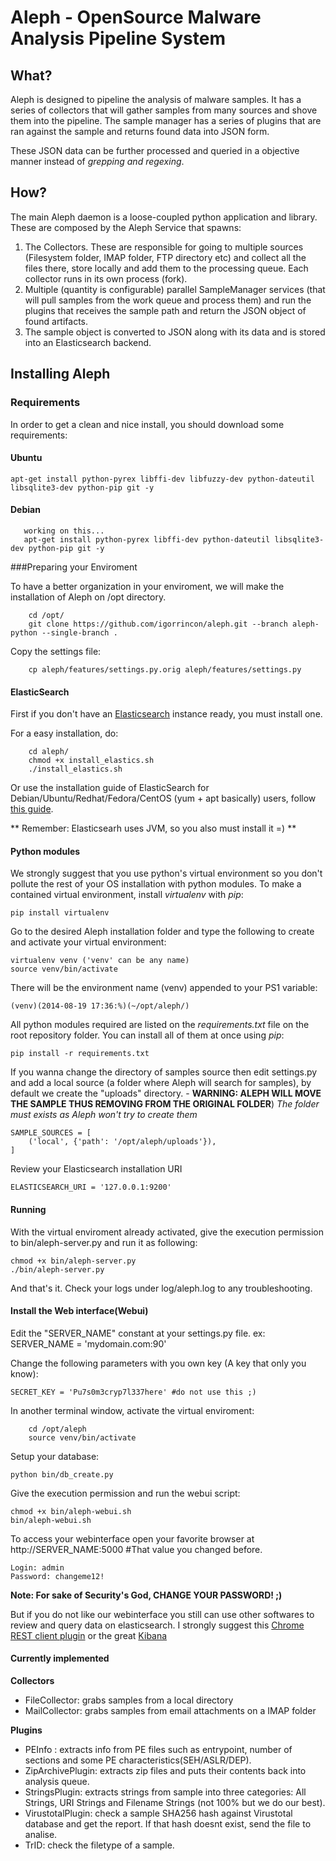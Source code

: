 # Aleph - OpenSource Malware Analysis Pipeline System

## What?
Aleph is designed to pipeline the analysis of malware samples. It has a series of collectors that will gather samples from many sources and shove them into the pipeline. The sample manager has a series of plugins that are ran against the sample and returns found data into JSON form.

These JSON data can be further processed and queried in a objective manner instead of *grepping and regexing*.

## How?
The main Aleph daemon is a loose-coupled python application and library. These are composed by the Aleph Service that spawns:

1. The Collectors. These are responsible for going to multiple sources (Filesystem folder, IMAP folder, FTP directory etc) and collect all the files there, store locally and add them to the processing queue. Each collector runs in its own process (fork).
2. Multiple (quantity is configurable) parallel SampleManager services (that will pull samples from the work queue and process them) and run the plugins that receives the sample path and return the JSON object of found artifacts.
3. The sample object is converted to JSON along with its data and is stored into an Elasticsearch backend.

## Installing Aleph

### Requirements
In order to get a clean and nice install, you should download some requirements:

#### Ubuntu

	apt-get install python-pyrex libffi-dev libfuzzy-dev python-dateutil libsqlite3-dev python-pip git -y
	
#### Debian
       working on this...
       apt-get install python-pyrex libffi-dev python-dateutil libsqlite3-dev python-pip git -y
       
###Preparing your Enviroment

To have a better organization in your enviroment, we will make the installation of Aleph on /opt directory.

        cd /opt/
        git clone https://github.com/igorrincon/aleph.git --branch aleph-python --single-branch .
    
Copy the settings file:

        cp aleph/features/settings.py.orig aleph/features/settings.py
	

#### ElasticSearch
First if you don't have an [Elasticsearch](http://www.elasticsearch.org) instance ready, you must install one.

For a easy installation, do:

        cd aleph/
        chmod +x install_elastics.sh
        ./install_elastics.sh

Or use the installation guide of ElasticSearch for Debian/Ubuntu/Redhat/Fedora/CentOS (yum + apt basically) users, follow [this guide](http://www.elasticsearch.org/guide/en/elasticsearch/reference/current/setup-repositories.html).

** Remember: Elasticsearh uses JVM, so you also must install it =) **

#### Python modules
We strongly suggest that you use python's virtual environment so you don't pollute the rest of your OS installation with python modules. To make a contained virtual environment, install _virtualenv_ with _pip_:
     
    pip install virtualenv

Go to the desired Aleph installation folder and type the following to create and activate your virtual environment:

    virtualenv venv ('venv' can be any name)
    source venv/bin/activate

There will be the environment name (venv) appended to your PS1 variable:

    (venv)(2014-08-19 17:36:%)(~/opt/aleph/)

All python modules required are listed on the _requirements.txt_ file on the root repository folder. You can install all of them at once using _pip_:

    pip install -r requirements.txt

If you wanna change the directory of samples source then edit settings.py and add a local source (a folder where Aleph will search for samples), by default we create the "uploads" directory. - **WARNING: ALEPH WILL MOVE THE SAMPLE THUS REMOVING FROM THE ORIGINAL FOLDER**) _The folder must exists as Aleph won't try to create them_

    SAMPLE_SOURCES = [
        ('local', {'path': '/opt/aleph/uploads'}),
    ]

Review your Elasticsearch installation URI

    ELASTICSEARCH_URI = '127.0.0.1:9200'


#### Running 
With the virtual enviroment already activated, give the execution permission to bin/aleph-server.py and run it as following:

    chmod +x bin/aleph-server.py
    ./bin/aleph-server.py

And that's it. Check your logs under log/aleph.log to any troubleshooting.

#### Install the Web interface(Webui)
Edit the "SERVER_NAME" constant at your settings.py file.
	ex: SERVER_NAME = 'mydomain.com:90'
	
Change the following parameters with you own key (A key that only you know):

	SECRET_KEY = 'Pu7s0m3cryp7l337here' #do not use this ;)

In another terminal window, activate the virtual enviroment:

        cd /opt/aleph
        source venv/bin/activate

Setup your database:

	python bin/db_create.py

Give the execution permission and run the webui script:
	
	chmod +x bin/aleph-webui.sh
	bin/aleph-webui.sh
	
To access your webinterface open your favorite browser at http://SERVER_NAME:5000 #That value you changed before.
	
	Login: admin
	Password: changeme12!
	
	
**Note: For sake of Security's God, CHANGE YOUR PASSWORD! ;)**
	
But if you do not like our webinterface you still can use other softwares  to review and query data on elasticsearch. I strongly suggest this [Chrome REST client plugin](https://chrome.google.com/webstore/detail/postman-rest-client/fdmmgilgnpjigdojojpjoooidkmcomcm?hl=en) or the great [Kibana](http://www.elasticsearch.org/guide/en/kibana/current/working-with-queries-and-filters.html)

#### Currently implemented
**Collectors**
* FileCollector: grabs samples from a local directory
* MailCollector: grabs samples from email attachments on a IMAP folder

**Plugins**
* PEInfo : extracts info from PE files such as entrypoint, number of sections and some PE characteristics(SEH/ASLR/DEP).
* ZipArchivePlugin: extracts zip files and puts their contents back into analysis queue.
* StringsPlugin: extracts strings from sample into three categories: All Strings, URI Strings and Filename Strings (not 100% but we do our best).
* VirustotalPlugin: check a sample SHA256 hash against Virustotal database and get the report. If that hash doesnt exist, send the file to analise.
* TrID: check the filetype of a sample.
